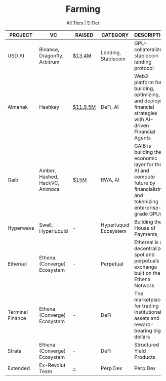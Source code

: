 # <h1 align="center">Farming</h1>

<p align="center">
  <a href="README.md"> All Tiers</a> |
  <a href="S-Tier.md"> S-Tier</a>
</p>

|PROJECT|VC|RAISED|CATEGORY|DESCRIPTION|LINKS|Activities
|-------------|-------------|-------------|-------------|-------------|-------------|-------------|
| USD AI | Binance, Dragonfly, Arbitrum | [$13.4M](https://crypto-fundraising.info/projects/usd-ai-permian-labs/) | Lending, Stablecoin | GPU-collateralized stablecoin lending protocol | [Site](https://usd.ai/)<br>[Twitter](https://x.com/USDai_Official) | [Stake](https://app.usd.ai/buy) |
| Almanak | Hashkey | [$11.9,5M](https://crypto-fundraising.info/projects/almanak/) | DeFi, AI | Web3 platform for building, optimizing, and deploying financial strategies with AI-driven Financial Agents | [Site](https://almanak.co/)<br>[Twitter](https://x.com/Almanak__) | [Vaults](https://app.almanak.co/vaults) |
| Gaib | Amber, Hashed, HackVC, Animoca | [$15M](https://dropstab.com/coins/gaib) | RWA, AI | GAIB is building the economic layer for the AI and compute future by financializing and tokenizing enterprise-grade GPUs | [Site](https://gaib.ai/)<br>[Twitter](https://x.com/gaib_ai) | [Deposit](https://aid.gaib.ai/) |
| Hyperwave | Swell, Hyperluquid | - | Hyperluquid Ecosystem | Building the House of Payments, | [Site](https://hyperwavefi.xyz/)<br>[Twitter](https://x.com/hyperwavefi) | [Mint](https://app.hyperwavefi.xyz/assets/hwhlp?action=mint) |
| Ethereal | Ethena (Converge) Ecosystem | - | Perpetual | Ethereal is a decentralized spot and perpetuals exchange built on the Ethena Network | [Site](https://www.ethereal.trade/)<br>[Twitter](https://x.com/etherealdex) | [Pre-Deposit](https://deposit.ethereal.trade/points) |
| Terminal Finance | Ethena (Converge) Ecosystem | - | DeFi | The marketplace for trading institutional assets and reward-bearing digital dollars | [Site](https://terminal.fi/)<br>[Twitter](https://x.com/Terminal_fi) | [Vaults](https://terminal.fi/roots) |
| Strata | Ethena (Converge) Ecosystem | - | DeFi | Structured Yield Products | [Site](https://www.strata.money/)<br>[Twitter](https://x.com/strata_money) | [Pre-deposit](https://deposit.strata.money/#/predeposit) |
| Extended | Ex-Revolut Team | [-](https://crypto-fundraising.info/projects/revolut/) | Perp Dex | Perp Dex | [Site](https://extended.exchange/)<br>[Twitter](https://x.com/extendedapp) | [Vault](https://app.extended.exchange/vault) |
